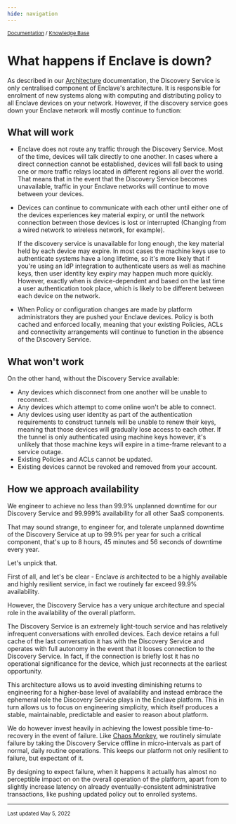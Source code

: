 ```yaml
---
hide: navigation
---
```


<small>[Documentation](/) / [Knowledge Base](/kb)</small>

# What happens if Enclave is down?

As described in our [Architecture](/concepts/architecture) documentation, the Discovery Service is only centralised component of Enclave's architecture. It is responsible for enrolment of new systems along with computing and distributing policy to all Enclave devices on your network. However, if the discovery service goes down your Enclave network will mostly continue to function:

## What will work

- Enclave does not route any traffic through the Discovery Service. Most of the time, devices will talk directly to one another. In cases where a direct connection cannot be established, devices will fall back to using one or more traffic relays located in different regions all over the world. That means that in the event that the Discovery Service becomes unavailable, traffic in your Enclave networks will continue to move between your devices.

- Devices can continue to communicate with each other until either one of the devices experiences key material expiry, or until the network connection between those devices is lost or interrupted (Changing from a wired network to wireless network, for example).

    If the discovery service is unavailable for long enough, the key material held by each device may expire. In most cases the machine keys use to authenticate systems have a long lifetime, so it's more likely that if you're using an IdP integration to authenticate users as well as machine keys, then user identity key expiry may happen much more quickly. However, exactly when is device-dependent and based on the last time a user authentication took place, which is likely to be different between each device on the network.

- When Policy or configuration changes are made by platform administrators they are pushed your Enclave devices. Policy is both cached and enforced locally, meaning that your existing Policies, ACLs and connectivity arrangements will continue to function in the absence of the Discovery Service.

## What won't work

On the other hand, without the Discovery Service available:

- Any devices which disconnect from one another will be unable to reconnect.
- Any devices which attempt to come online won't be able to connect.
- Any devices using user identity as part of the authentication requirements to construct tunnels will be unable to renew their keys, meaning that those devices will gradually lose access to each other. If the tunnel is only authenticated using machine keys however, it's unlikely that those machine keys will expire in a time-frame relevant to a service outage. 
- Existing Policies and ACLs cannot be updated.
- Existing devices cannot be revoked and removed from your account.

## How we approach availability

We engineer to achieve no less than 99.9% unplanned downtime for our Discovery Service and 99.999% availability for all other SaaS components.

That may sound strange, to engineer for, and tolerate unplanned downtime of the Discovery Service at up to 99.9% per year for such a critical component, that's up to 8 hours, 45 minutes and 56 seconds of downtime every year.

Let's unpick that.

First of all, and let's be clear - Enclave _is_ architected to be a highly available and highly resilient service, in fact we routinely far exceed 99.9% availability.

However, the Discovery Service has a very unique architecture and special role in the availability of the overall platform.

The Discovery Service is an extremely light-touch service and has relatively infrequent conversations with enrolled devices. Each device retains a full cache of the last conversation it has with the Discovery Service and operates with full autonomy in the event that it looses connection to the Discovery Service. In fact, if the connection is briefly lost it has no operational significance for the device, which just reconnects at the earliest opportunity.

This architecture allows us to avoid investing diminishing returns to engineering for a higher-base level of availability and instead embrace the ephemeral role the Discovery Service plays in the Enclave platform. This in turn allows us to focus on engineering simplicity, which itself produces a stable, maintainable, predictable and easier to reason about platform.

We do however invest heavily in achieving the lowest possible time-to-recovery in the event of failure. Like [Chaos Monkey](https://netflix.github.io/chaosmonkey/), we routinely simulate failure by taking the Discovery Service offline in micro-intervals as part of normal, daily routine operations. This keeps our platform not only resilient to failure, but expectant of it.

By designing to expect failure, when it happens it actually has almost no perceptible impact on on the overall operation of the platform, apart from to slightly increase latency on already eventually-consistent administrative transactions, like pushing updated policy out to enrolled systems.

---

<small>Last updated May 5, 2022</small>